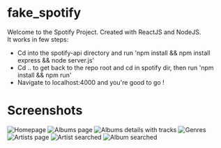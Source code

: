 # fake_spotify
Welcome to the Spotify Project. Created with ReactJS and NodeJS.<br>
It works in few steps:
- Cd into the spotify-api directory and run 'npm install && npm install express && node server.js'
- Cd .. to get back to the repo root and cd in spotify dir, then run 'npm install && npm run'
- Navigate to localhost:4000 and you're good to go !

# Screenshots

![Homepage](https://i.ibb.co/wQ8V6DV/screenshot-1.png)
![Albums page](https://i.ibb.co/P6ZJqGH/screenshot-2.png)
![Albums details with tracks](https://i.ibb.co/J2DRg56/screenshot-3.png)
![Genres](https://i.ibb.co/jWPRS4B/screenshot-4.png)
![Artists page](https://i.ibb.co/tYVpJf3/screenshot-5.png)
![Artist searched](https://i.ibb.co/fnHfzJp/screenshot-6.png)
![Album searched](https://i.ibb.co/pvVwjmV/screenshot-7.png)
